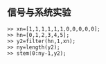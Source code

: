 ## 信号与系统实验

```
>> xn=[1,1,1,1,1,1,0,0,0,0,0];
>> hn=[0,1,2,3,4,5];
>> y2=filter(hn,1,xn);
>> ny=length(y2);
>> stem(0:ny-1,y2);
```

